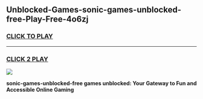 
## Unblocked-Games-sonic-games-unblocked-free-Play-Free-4o6zj
<h3>
<a href="https://premium76.site?title=sonic-games-unblocked-free&ref=17A">CLICK TO PLAY</a></h3>
<hr>

<h3>
<a href="https://premium76.site?title=sonic-games-unblocked-free&ref=17A">CLICK 2 PLAY</a>
  
</h3>

<a href="https://premium76.site?title=sonic-games-unblocked-free&ref=17A"><img src="https://clearcache.store/games.png"></a>


**sonic-games-unblocked-free games unblocked: Your Gateway to Fun and Accessible Online Gaming**
